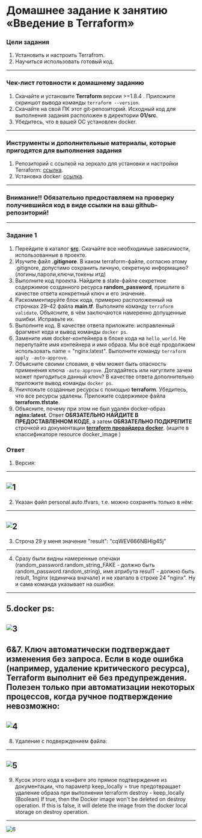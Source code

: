 # Домашнее задание к занятию «Введение в Terraform»

### Цели задания

1. Установить и настроить Terrafrom.
2. Научиться использовать готовый код.

------

### Чек-лист готовности к домашнему заданию

1. Скачайте и установите **Terraform** версии >=1.8.4 . Приложите скриншот вывода команды ```terraform --version```.
2. Скачайте на свой ПК этот git-репозиторий. Исходный код для выполнения задания расположен в директории **01/src**.
3. Убедитесь, что в вашей ОС установлен docker.

------

### Инструменты и дополнительные материалы, которые пригодятся для выполнения задания

1. Репозиторий с ссылкой на зеркало для установки и настройки Terraform: [ссылка](https://github.com/netology-code/devops-materials).
2. Установка docker: [ссылка](https://docs.docker.com/engine/install/ubuntu/). 
------
### Внимание!! Обязательно предоставляем на проверку получившийся код в виде ссылки на ваш github-репозиторий!
------

### Задание 1

1. Перейдите в каталог [**src**](https://github.com/netology-code/ter-homeworks/tree/main/01/src). Скачайте все необходимые зависимости, использованные в проекте. 
2. Изучите файл **.gitignore**. В каком terraform-файле, согласно этому .gitignore, допустимо сохранить личную, секретную информацию?(логины,пароли,ключи,токены итд)
3. Выполните код проекта. Найдите  в state-файле секретное содержимое созданного ресурса **random_password**, пришлите в качестве ответа конкретный ключ и его значение.
4. Раскомментируйте блок кода, примерно расположенный на строчках 29–42 файла **main.tf**.
Выполните команду ```terraform validate```. Объясните, в чём заключаются намеренно допущенные ошибки. Исправьте их.
5. Выполните код. В качестве ответа приложите: исправленный фрагмент кода и вывод команды ```docker ps```.
6. Замените имя docker-контейнера в блоке кода на ```hello_world```. Не перепутайте имя контейнера и имя образа. Мы всё ещё продолжаем использовать name = "nginx:latest". Выполните команду ```terraform apply -auto-approve```.
7. Объясните своими словами, в чём может быть опасность применения ключа  ```-auto-approve```. Догадайтесь или нагуглите зачем может пригодиться данный ключ? В качестве ответа дополнительно приложите вывод команды ```docker ps```.
8. Уничтожьте созданные ресурсы с помощью **terraform**. Убедитесь, что все ресурсы удалены. Приложите содержимое файла **terraform.tfstate**. 
9. Объясните, почему при этом не был удалён docker-образ **nginx:latest**. Ответ **ОБЯЗАТЕЛЬНО НАЙДИТЕ В ПРЕДОСТАВЛЕННОМ КОДЕ**, а затем **ОБЯЗАТЕЛЬНО ПОДКРЕПИТЕ** строчкой из документации [**terraform провайдера docker**](https://docs.comcloud.xyz/providers/kreuzwerker/docker/latest/docs).  (ищите в классификаторе resource docker_image )

### Ответ

1. Версия:
------
![1](https://github.com/Takarigua/terraform1/blob/ca8412a8a82db4a0cde43cfa0bf6a5383c41a189/screen/1.png)
------
2. Указан файл personal.auto.tfvars, т.е. можно сохранять только в нём:
------
![2](https://github.com/Takarigua/terraform1/blob/ca8412a8a82db4a0cde43cfa0bf6a5383c41a189/screen/2.png)
------
3. Строча 29 у меня значение "result": "cqWEV666NBHlg45j"
------
4. Сразу были видны намеренные опечаки (random_password.random_string_FAKE - должно быть random_password.random_string), имя атрибута resulT - должно быть result, 1nginx (единичка вначале) и не хватало в строке 24 "nginx". Ну и сама команда указывает на ошибки.
------
5.docker ps:
------
![3](https://github.com/Takarigua/terraform1/blob/ca8412a8a82db4a0cde43cfa0bf6a5383c41a189/screen/3.png)
------
6&7. Ключ автоматически подтверждает изменения без запроса. Если в коде ошибка (например, удаление критического ресурса), Terraform выполнит её без предупреждения. Полезен только при автоматизации некоторых процессов, когда ручное подтверждение невозможно:
------
![4](https://github.com/Takarigua/terraform1/blob/ca8412a8a82db4a0cde43cfa0bf6a5383c41a189/screen/4.png)
------
8. Удаление с подверждением файла:
------
![5](https://github.com/Takarigua/terraform1/blob/ca8412a8a82db4a0cde43cfa0bf6a5383c41a189/screen/5.png)
------
9. Кусок этого кода в конфиге это прямое подтверждение из документации, что параметр keep_locally = true предотвращает удаление образа при выполнении terraform destroy - keep_locally (Boolean) If true, then the Docker image won't be deleted on destroy operation. If this is false, it will delete the image from the docker local storage on destroy operation.
------
![6](https://github.com/Takarigua/terraform1/blob/ca8412a8a82db4a0cde43cfa0bf6a5383c41a189/screen/6.png)
